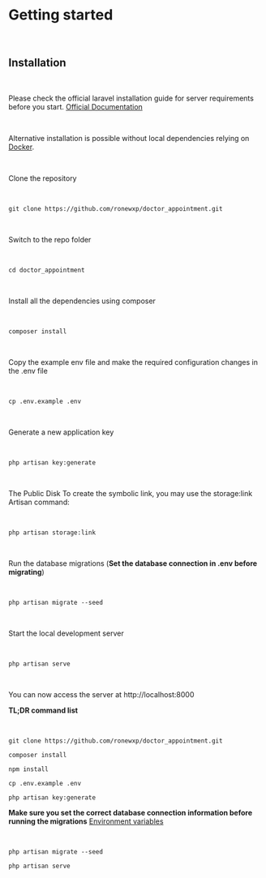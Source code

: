 # Getting started

​

## Installation

​

Please check the official laravel installation guide for server requirements before you start. [Official Documentation](https://laravel.com/docs/8.x)

​

Alternative installation is possible without local dependencies relying on [Docker](#docker). 

​

Clone the repository

​

    git clone https://github.com/ronewxp/doctor_appointment.git
​

Switch to the repo folder

​

    cd doctor_appointment

​

Install all the dependencies using composer

​

    composer install

​

Copy the example env file and make the required configuration changes in the .env file

​

    cp .env.example .env

​

Generate a new application key

​

    php artisan key:generate

​

The Public Disk To create the symbolic link, you may use the storage:link Artisan command:

​

    php artisan storage:link
    
​

Run the database migrations (**Set the database connection in .env before migrating**)

​

    php artisan migrate --seed

​

Start the local development server

​

    php artisan serve

​

You can now access the server at http://localhost:8000


**TL;DR command list**

​

    git clone https://github.com/ronewxp/doctor_appointment.git

    composer install

    npm install

    cp .env.example .env

    php artisan key:generate

    

**Make sure you set the correct database connection information before running the migrations** [Environment variables](#environment-variables)

​

    php artisan migrate --seed

    php artisan serve
